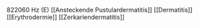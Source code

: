 822060 Hz (E)
[[Ansteckende Pustulardermatitis]]
[[Dermatitis]]
[[Erythrodermie]]
[[Zerkariendermatitis]]